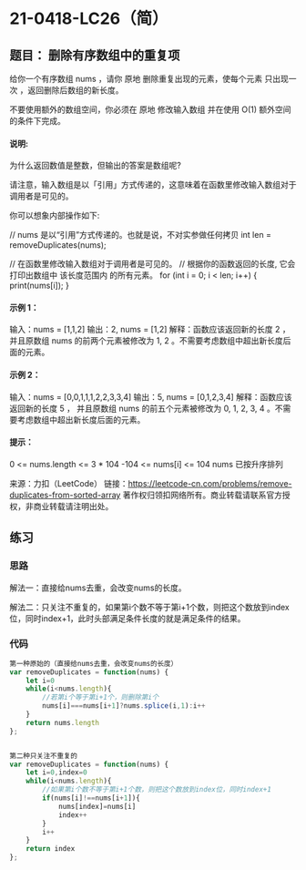 # 21-0418-LC26（简）

## 题目： 删除有序数组中的重复项

给你一个有序数组 nums ，请你 原地 删除重复出现的元素，使每个元素 只出现一次 ，返回删除后数组的新长度。

不要使用额外的数组空间，你必须在 原地 修改输入数组 并在使用 O(1) 额外空间的条件下完成。

 

#### 说明:

为什么返回数值是整数，但输出的答案是数组呢?

请注意，输入数组是以「引用」方式传递的，这意味着在函数里修改输入数组对于调用者是可见的。

你可以想象内部操作如下:

// nums 是以“引用”方式传递的。也就是说，不对实参做任何拷贝
int len = removeDuplicates(nums);

// 在函数里修改输入数组对于调用者是可见的。
// 根据你的函数返回的长度, 它会打印出数组中 该长度范围内 的所有元素。
for (int i = 0; i < len; i++) {
    print(nums[i]);
}

#### 示例 1：

输入：nums = [1,1,2]
输出：2, nums = [1,2]
解释：函数应该返回新的长度 2 ，并且原数组 nums 的前两个元素被修改为 1, 2 。不需要考虑数组中超出新长度后面的元素。

#### 示例 2：

输入：nums = [0,0,1,1,1,2,2,3,3,4]
输出：5, nums = [0,1,2,3,4]
解释：函数应该返回新的长度 5 ， 并且原数组 nums 的前五个元素被修改为 0, 1, 2, 3, 4 。不需要考虑数组中超出新长度后面的元素。

#### 提示：

0 <= nums.length <= 3 * 104
-104 <= nums[i] <= 104
nums 已按升序排列

来源：力扣（LeetCode）
链接：https://leetcode-cn.com/problems/remove-duplicates-from-sorted-array
著作权归领扣网络所有。商业转载请联系官方授权，非商业转载请注明出处。



## 练习

### 思路

解法一：直接给nums去重，会改变nums的长度。



解法二：只关注不重复的，如果第i个数不等于第i+1个数，则把这个数放到index位，同时index+1，此时头部满足条件长度的就是满足条件的结果。

### 代码

```js
第一种原始的（直接给nums去重，会改变nums的长度）
var removeDuplicates = function(nums) {
    let i=0
    while(i<nums.length){
        //若第i个等于第i+1个，则删除第i个
        nums[i]===nums[i+1]?nums.splice(i,1):i++
    }
    return nums.length
};


第二种只关注不重复的
var removeDuplicates = function(nums) {
    let i=0,index=0
    while(i<nums.length){
        //如果第i个数不等于第i+1个数，则把这个数放到index位，同时index+1
        if(nums[i]!==nums[i+1]){
            nums[index]=nums[i]
            index++
        }
        i++
    }
    return index
};
```

